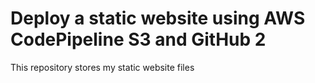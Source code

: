 # Deploy a static website using AWS CodePipeline S3 and GitHub 2

This repository stores my static website files
